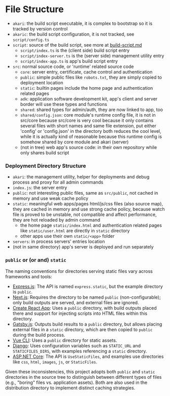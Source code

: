 # File Structure

- `akari`: the build script executable, it is complex to bootstrap so it is tracked by version control
- `akaric`: the build script configuration, it is not tracked, see `script/config.ts`
- `script`: source of the build script, see more at [build-script.md](./build-script.md)
  - `script/index.ts` is the (client side) build script entry
  - `script/index-server.ts` is the (server side) management utility entry
  - `script/index-app.ts` is app's build script entry
- `src`: normal source code, or 'runtime' related source code
  - `core`: server entry, certificate, cache control and authentication
  - `public`: simple public files like `robots.txt`, they are simply copied to deployment location
  - `static`: builtin pages include the home page and authentication related pages
  - `adk`: application software development kit, app's client and server border will use these types and functions
  - `shared`: shared types for admin/auth, they are now linked to app, too
  - `shared/config.json`: core module's runtime config file, it is not in src/core because src/core is
    very cool because it only contains several files with short names and same file extension, put either 'config'
    or 'config.json' in the directory both reduces the cool level, while it is actually kind of reasonable
    because this runtime config is somehow shared by core module and akari (server)
  - (not in tree) web app's source code: in their own repository while only shares build script

### Deployment Directory Structure

- `akari`: the management utility, helper for deployments and debug process and proxy for all admin commands
- `index.js`: the server entry
- `public`: not interesting public files, same as `src/public`, not cached in memory and use weak cache policy
- `static`: meaningful web apps/pages html/js/css files (also source map),
  they are cached in memory and use strong cache policy,
  because watch file is proved to be unstable, not compatible and affect performance, they are hot reloaded by admin command
  - the home page `static/index.html` and authentication related pages like `static/user.html` are directly in `static` directory
  - other apps use their own `static/<app>` folder
- `servers`: in process servers' entries location
- (not in same directory) app's server is deployed and run separately

### `public` or (or and) `static`

The naming conventions for directories serving static files vary across frameworks and tools:

- [Express.js](http://expressjs.com/en/starter/static-files.html): The API is named `express.static`, but the example directory is `public`.
- [Next.js](https://nextjs.org/docs/basic-features/static-file-serving): Requires the directory to be named `public` (non-configurable); only build outputs are served, and external files are ignored.
- [Create React App](https://create-react-app.dev/docs/using-the-public-folder/): Uses a `public` directory, with build outputs placed there and support for injecting scripts into HTML files within this directory.
- [Gatsby.js](https://www.gatsbyjs.com/docs/how-to/images-and-media/static-folder/): Outputs build results to a `public` directory, but allows placing external files in a `static` directory, which are then copied to `public` during the build process.
- [Vue CLI](https://cli.vuejs.org/guide/html-and-static-assets.html#disable-index-generation): Uses a `public` directory for static assets.
- [Django](https://docs.djangoproject.com/en/4.1/howto/static-files/): Uses configuration variables such as `STATIC_URL` and `STATICFILES_DIRS`, with examples referencing a `static` directory.
- [ASP.NET Core](https://docs.microsoft.com/en-us/aspnet/core/fundamentals/static-files?view=aspnetcore-6.0): The API is `UseStaticFiles`, and examples use directories like `css`, `html`, `images`, `js`, or `StaticFiles`.

Given these inconsistencies, this project adopts both `public` and `static` directories in the source tree to distinguish between different types of files (e.g., "boring" files vs. application assets). Both are also used in the distribution directory to implement distinct caching strategies.
